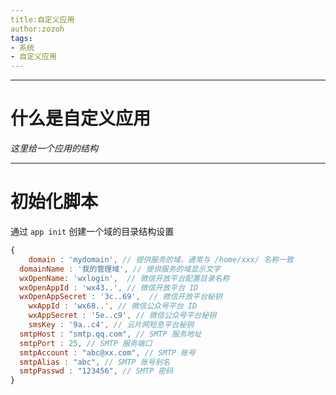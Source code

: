 ```yaml
---
title:自定义应用
author:zozoh
tags:
- 系统
- 自定义应用
---
```


----------------------------------------------------------
# 什么是自定义应用

*这里给一个应用的结构*

----------------------------------------------------------
# 初始化脚本

通过 `app init` 创建一个域的目录结构设置

```js
{
	domain : 'mydomain', // 提供服务的域，通常与 /home/xxx/ 名称一致
  domainName : '我的管理域', // 提供服务的域显示文字
  wxOpenName: 'wxlogin',  // 微信开放平台配置目录名称
  wxOpenAppId : 'wx43..', // 微信开放平台 ID
  wxOpenAppSecret : '3c..69',  // 微信开放平台秘钥
	wxAppId : 'wx68..', // 微信公众号平台 ID
	wxAppSecret : '5e..c9', // 微信公众号平台秘钥
	smsKey : '9a..c4', // 云片网短息平台秘钥
  smtpHost : "smtp.qq.com", // SMTP 服务地址
  smtpPort : 25, // SMTP 服务端口
  smtpAccount : "abc@xx.com", // SMTP 账号
  smtpAlias : "abc", // SMTP 账号别名
  smtpPasswd : "123456", // SMTP 密码
}
```